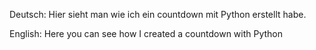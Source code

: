 Deutsch:
Hier sieht man wie ich ein countdown mit Python erstellt habe. 

English:
Here you can see how I created a countdown with Python
